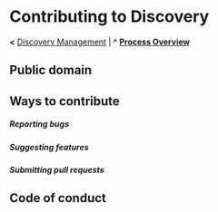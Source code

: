 
# Contributing to Discovery

**<** [Discovery Management](management.md) | **^** **[Process Overview](readme.md)**

## Public domain


## Ways to contribute

##### Reporting bugs


##### Suggesting features


##### Submitting pull requests


## Code of conduct
